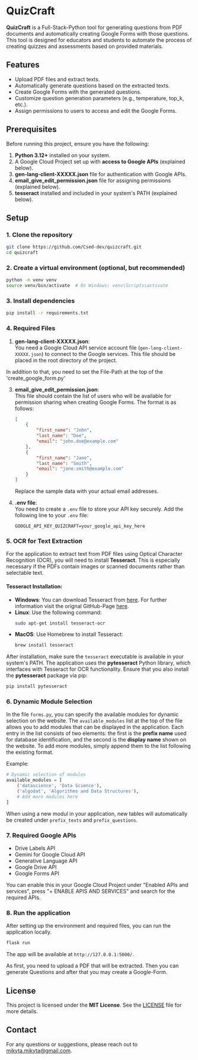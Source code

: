 # QuizCraft

**QuizCraft** is a Full-Stack-Python tool for generating questions from PDF documents and automatically creating Google Forms with those questions. This tool is designed for educators and students to automate the process of creating quizzes and assessments based on provided materials.

## Features

- Upload PDF files and extract texts.
- Automatically generate questions based on the extracted texts.
- Create Google Forms with the generated questions.
- Customize question generation parameters (e.g., temperature, top_k, etc.).
- Assign permissions to users to access and edit the Google Forms.

## Prerequisites

Before running this project, ensure you have the following:

1. **Python 3.12+** installed on your system.
2. A Google Cloud Project set up with **access to Google APIs** (explained below).
3. **gen-lang-client-XXXXX.json** file for authentication with Google APIs.
4. **email_give_edit_permission.json** file for assigning permissions (explained below).
5. **tesseract** installed and included in your system's PATH (explained below).

## Setup

### 1. Clone the repository

```bash
git clone https://github.com/Csed-dev/quizcraft.git
cd quizcraft
```

### 2. Create a virtual environment (optional, but recommended)

```bash
python -m venv venv
source venv/bin/activate  # On Windows: venv\Scripts\activate
```

### 3. Install dependencies

```bash
pip install -r requirements.txt
```

### 4. Required Files

1. **gen-lang-client-XXXXX.json**:  
   You need a Google Cloud API service account file (`gen-lang-client-XXXXX.json`) to connect to the Google services. This file should be placed in the root directory of the project.

In addition to that, you need to set the File-Path at the top of the 'create_google_form.py'

3. **email_give_edit_permission.json**:  
   This file should contain the list of users who will be available for permission sharing when creating Google Forms. The format is as follows:

   ```json
   [
       {
           "first_name": "John",
           "last_name": "Doe",
           "email": "john.doe@example.com"
       },
       {
           "first_name": "Jane",
           "last_name": "Smith",
           "email": "jane.smith@example.com"
       }
   ]
   ```

   Replace the sample data with your actual email addresses.

4. **.env file**:  
   You need to create a `.env` file to store your API key securely. Add the following line to your `.env` file:

   ```
   GOOGLE_API_KEY_QUIZCRAFT=your_google_api_key_here
   ```

### 5. OCR for Text Extraction

For the application to extract text from PDF files using Optical Character Recognition (OCR), you will need to install **Tesseract**. This is especially necessary if the PDFs contain images or scanned documents rather than selectable text.

#### Tesseract Installation:
- **Windows**: You can download Tesseract from [here](https://sourceforge.net/projects/tesseract-ocr-alt/files/).
   For further information visit the orignal GitHub-Page [here](https://github.com/tesseract-ocr/tessdoc/blob/main/README.md).
- **Linux**: Use the following command:
  ```bash
  sudo apt-get install tesseract-ocr
  ```
- **MacOS**: Use Homebrew to install Tesseract:
  ```bash
  brew install tesseract
  ```

After installation, make sure the `tesseract` executable is available in your system's PATH. The application uses the **pytesseract** Python library, which interfaces with Tesseract for OCR functionality. Ensure that you also install the **pytesseract** package via pip:
```bash
pip install pytesseract
```

### 6. Dynamic Module Selection

In the file `forms.py`, you can specify the available modules for dynamic selection on the website. The `available_modules` list at the top of the file allows you to add modules that can be displayed in the application. Each entry in the list consists of two elements: the first is the **prefix name** used for database identification, and the second is the **display name** shown on the website. To add more modules, simply append them to the list following the existing format.

Example:
```python
# Dynamic selection of modules
available_modules = [
    ('datascience', 'Data Science'),
    ('algodat', 'Algorithms and Data Structures'),
    # Add more modules here
]
```
When using a new modul in your application, new tables will automatically be created under `prefix_texts` and `prefix_questions`.

### 7. Required Google APIs
- Drive Labels API					
- Gemini for Google Cloud API					
- Generative Language API					
- Google Drive API					
- Google Forms API

You can enable this in your Google Cloud Project under "Enabled APIs and services", press "+ ENABLE APIS AND SERVICES" and search for the required APIs.

### 8. Run the application

After setting up the environment and required files, you can run the application locally.

```bash
flask run
```

The app will be available at `http://127.0.0.1:5000/`.

As first, you need to upload a PDF that will be extracted. Then you can generate Questions and after that you may create a Google-Form.

## License

This project is licensed under the **MIT License**. See the [LICENSE](LICENSE) file for more details.

## Contact
For any questions or suggestions, please reach out to mikyta.mikyta@gmail.com.
